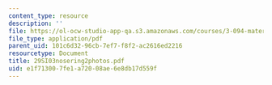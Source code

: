 ```yaml
---
content_type: resource
description: ''
file: https://ol-ocw-studio-app-qa.s3.amazonaws.com/courses/3-094-materials-in-human-experience-spring-2004/e1f713007fe1a72008ae6e8db17d559f_29SI03nosering2photos.pdf
file_type: application/pdf
parent_uid: 101c6d32-96cb-7ef7-f8f2-ac2616ed2216
resourcetype: Document
title: 29SI03nosering2photos.pdf
uid: e1f71300-7fe1-a720-08ae-6e8db17d559f
---
```

